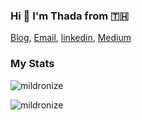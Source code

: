 ### Hi 👋 I'm Thada from 🇹🇭

<a href="https://thadaw.com">Blog</a>,
<a href="mailto:thada.wth@gmail.com">Email</a>,
<a href="https://www.linkedin.com/in/thada-wangthammang-281894a6/">linkedin</a>,
<a href="https://thadaw.medium.com/"><i class="fab fa-medium"></i>Medium</a>


### My Stats

<p align="left">
  <img src="https://github-readme-stats.vercel.app/api/top-langs/?username=mildronize&layout=compact&langs_count=9" alt="mildronize" />&nbsp;
</p>

<p align="left">
  <img src="https://github-readme-stats.vercel.app/api?username=mildronize&show_icons=true&count_private=true&theme=algolia" alt="mildronize" />
</p>
